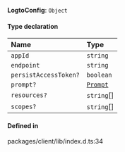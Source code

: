 **LogtoConfig**: `Object`

#### Type declaration

| Name                  | Type                           |
| :-------------------- | :----------------------------- |
| `appId`               | `string`                       |
| `endpoint`            | `string`                       |
| `persistAccessToken?` | `boolean`                      |
| `prompt?`             | [`Prompt`](../enums/Prompt.md) |
| `resources?`          | `string`[]                     |
| `scopes?`             | `string`[]                     |

#### Defined in

packages/client/lib/index.d.ts:34
